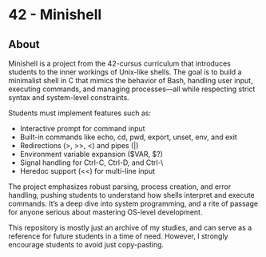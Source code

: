 # 42 - Minishell

## About
Minishell is a project from the 42-cursus curriculum that introduces students to the inner workings of Unix-like shells. The goal is to build a minimalist shell in C that mimics the behavior of Bash, handling user input, executing commands, and managing processes—all while respecting strict syntax and system-level constraints.

Students must implement features such as:
- Interactive prompt for command input
- Built-in commands like echo, cd, pwd, export, unset, env, and exit
- Redirections (>, >>, <) and pipes (|)
- Environment variable expansion (\$VAR, \$?)
- Signal handling for Ctrl-C, Ctrl-D, and Ctrl-\
- Heredoc support (<<) for multi-line input

The project emphasizes robust parsing, process creation, and error handling, pushing students to understand how shells interpret and execute commands. It’s a deep dive into system programming, and a rite of passage for anyone serious about mastering OS-level development.

This repository is mostly just an archive of my studies, and can serve as a reference for future students in a time of need. However, I strongly encourage students to avoid just copy-pasting.
